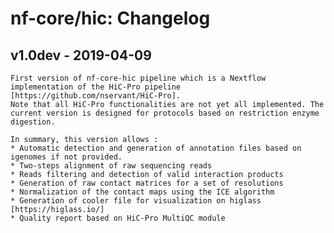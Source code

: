 # nf-core/hic: Changelog

## v1.0dev - 2019-04-09

	First version of nf-core-hic pipeline which is a Nextflow implementation of the HiC-Pro pipeline [https://github.com/nservant/HiC-Pro].
	Note that all HiC-Pro functionalities are not yet all implemented. The current version is designed for protocols based on restriction enzyme digestion.

	In summary, this version allows :
	* Automatic detection and generation of annotation files based on igenomes if not provided.
	* Two-steps alignment of raw sequencing reads
	* Reads filtering and detection of valid interaction products
	* Generation of raw contact matrices for a set of resolutions
	* Normalization of the contact maps using the ICE algorithm
	* Generation of cooler file for visualization on higlass [https://higlass.io/]
	* Quality report based on HiC-Pro MultiQC module
